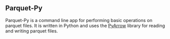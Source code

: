 ## Parquet-Py

Parquet-Py is a command line app for performing basic operations on parquet files. It is written in Python and uses the [PyArrow](https://arrow.apache.org/docs/python/) library for reading and writing parquet files.

